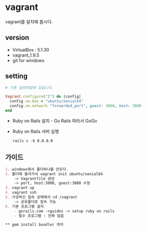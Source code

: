 # vagrant

vagrant를 설치해 봅시다.



## version

- VirtualBox : 5.1.30
- vagrant_1.9.5
- git for windows



## setting

```ruby
# 기존 설정파일에 있습니다.

Vagrant.configure("2") do |config|
  config.vm.box = "ubuntu/xenial64"
  config.vm.network "forwarded_port", guest: 3000, host: 3000 
end
```

- Ruby on Rails 설치 - Go Rails 따라서 GoGo

- Ruby on Rails 서버 실행

  ```shell
  rails s -b 0.0.0.0
  ```



## 가이드

```markdown
1. windows에서 폴더하나를 만든다.
2. 폴더에 들어가서 vagrant init ubuntu/xenial64
	-> Vagrantfile 생성
	-> port, host:3000, guest:3000 수정
3. vagrant up
4. vagrant ssh
5. 가상머신 접속 상태에서 cd /vagrant
	-> 공유폴더로 접속 가능
6. 기본 프로그램 설치
	- gorails.com ->guides -> setup ruby on rails
	- 필수 프로그램 : 진짜 많음

** gem install bundler 까지
```

